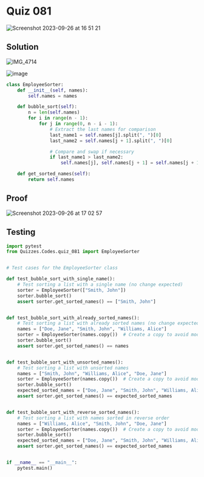 # Quiz 081

<img width="max" alt="Screenshot 2023-09-26 at 16 51 21" src="https://github.com/2024sabuhiabbasov/Year_2/assets/111758436/a66a6541-df5d-469c-95ff-aeccd7858adc">

## Solution
![IMG_4714](https://github.com/2024sabuhiabbasov/Year_2/assets/111758436/f0174892-8177-4d26-9a08-058bee1421eb)

![image](https://github.com/2024sabuhiabbasov/Year_2/assets/111758436/fe81f58d-f637-4915-ac9a-45d8db48c4b8)

```.py
class EmployeeSorter:
    def __init__(self, names):
        self.names = names

    def bubble_sort(self):
        n = len(self.names)
        for i in range(n - 1):
            for j in range(0, n - i - 1):
                # Extract the last names for comparison
                last_name1 = self.names[j].split(", ")[0]
                last_name2 = self.names[j + 1].split(", ")[0]

                # Compare and swap if necessary
                if last_name1 > last_name2:
                    self.names[j], self.names[j + 1] = self.names[j + 1], self.names[j]

    def get_sorted_names(self):
        return self.names
```

## Proof
<img width="max" alt="Screenshot 2023-09-26 at 17 02 57" src="https://github.com/2024sabuhiabbasov/Year_2/assets/111758436/86bf9764-3479-4b84-b4ee-12d73d6f1b91">

## Testing
```.py
import pytest
from Quizzes.Codes.quiz_081 import EmployeeSorter


# Test cases for the EmployeeSorter class

def test_bubble_sort_with_single_name():
    # Test sorting a list with a single name (no change expected)
    sorter = EmployeeSorter(["Smith, John"])
    sorter.bubble_sort()
    assert sorter.get_sorted_names() == ["Smith, John"]


def test_bubble_sort_with_already_sorted_names():
    # Test sorting a list with already sorted names (no change expected)
    names = ["Doe, Jane", "Smith, John", "Williams, Alice"]
    sorter = EmployeeSorter(names.copy())  # Create a copy to avoid modifying the original list
    sorter.bubble_sort()
    assert sorter.get_sorted_names() == names


def test_bubble_sort_with_unsorted_names():
    # Test sorting a list with unsorted names
    names = ["Smith, John", "Williams, Alice", "Doe, Jane"]
    sorter = EmployeeSorter(names.copy())  # Create a copy to avoid modifying the original list
    sorter.bubble_sort()
    expected_sorted_names = ["Doe, Jane", "Smith, John", "Williams, Alice"]
    assert sorter.get_sorted_names() == expected_sorted_names


def test_bubble_sort_with_reverse_sorted_names():
    # Test sorting a list with names sorted in reverse order
    names = ["Williams, Alice", "Smith, John", "Doe, Jane"]
    sorter = EmployeeSorter(names.copy())  # Create a copy to avoid modifying the original list
    sorter.bubble_sort()
    expected_sorted_names = ["Doe, Jane", "Smith, John", "Williams, Alice"]
    assert sorter.get_sorted_names() == expected_sorted_names


if __name__ == "__main__":
    pytest.main()
```
